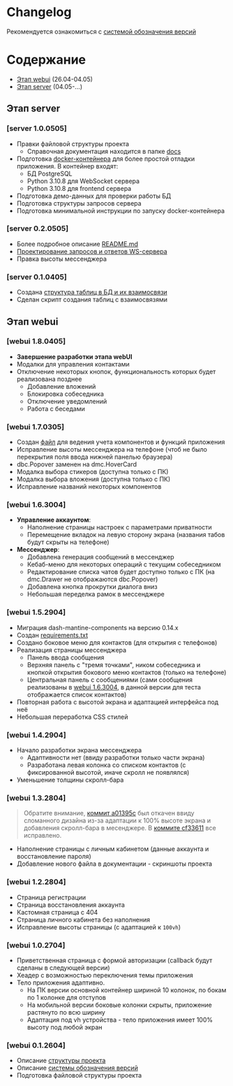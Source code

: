 # Changelog
Рекомендуется ознакомиться с [системой обозначения версий](/docs/VERSIONS.md)

# Содержание
- [Этап webui](#этап-webui) (26.04-04.05)
- [Этап server](#этап-server) (04.05-...)


## Этап **server**
### [server 1.0.0505]
- Правки файловой структуры проекта
    - Справочная документация находится в папке [docs](/docs/)
- Подготовка [docker-контейнера](/docker-compose.yaml) для более простой отладки приложения. В контейнер входят:
    - БД PostgreSQL
    - Python 3.10.8 для WebSocket сервера
    - Python 3.10.8 для frontend сервера
- Подготовка демо-данных для проверки работы БД
- Подготовка структуры запросов сервера
- Подготовка минимальной инструкции по запуску docker-контейнера

### [server 0.2.0505]
- Более подробное описание [README.md](/README.md)
- [Проектирование запросов и ответов WS-сервера](/docs/WS_SERVER_REFERENCE.md)
- Правка высоты мессенджера

### [server 0.1.0405]
- Создана [структура таблиц в БД и их взаимосвязи](/docs/DB_REFERENCE.md)
- Сделан скрипт создания таблиц с взаимосвязями

## Этап **webui**
### [webui 1.8.0405]
- **Завершение разработки этапа webUI**
- Модалки для управления контактами
- Отключение некоторых кнопок, функциональность которых будет реализована позднее
    - Добавление вложений
    - Блокировка собеседника
    - Отключение уведомлений
    - Работа с беседами

### [webui 1.7.0305]
- Создан [файл](/docs/COMPONENTS.md) для ведения учета компонентов и функций приложения
- Исправление высоты мессенджера на телефоне (чтоб не было перекрытия поля ввода нижней панелью браузера)
- dbc.Popover заменен на dmc.HoverCard
- Модалка выбора стикеров (доступна только с ПК)
- Модалка выбора вложения (доступна только с ПК)
- Исправление названий некоторых компонентов

### [webui 1.6.3004]
- **Управление аккаунтом**:
    - Наполнение страницы настроек с параметрами приватности
    - Перемещение вкладок на левую сторону экрана (названия табов будут скрыты на телефоне)
- **Мессенджер**:
    - Добавлена генерация сообщений в мессенджер
    - Кебаб-меню для некоторых операций с текущим собеседником
    - Редактирование списка чатов будет доступно только с ПК (на dmc.Drawer не отображаются dbc.Popover)
    - Добавлена кнопка прокрутки диалога вниз
    - Небольшая переделка рамок в мессенджере

### [webui 1.5.2904]
- Миграция dash-mantine-components на версию 0.14.x
- Создан [requirements.txt](requirements.txt)
- Создано боковое меню для контактов (для открытия с телефонов)
- Реализация страницы мессенджера
    - Панель ввода сообщения
    - Верхняя панель с "тремя точками", ником собеседника и кнопкой открытия бокового меню контактов (только на телефоне)
    - Центральная панель с сообщениями (сами сообщения реализованы в [webui 1.6.3004](#webui-163004), в данной версии для теста отображается список контактов)
- Повторная работа с высотой экрана и адаптацией интерфейса под неё
- Небольшая переработка CSS стилей


### [webui 1.4.2904]
- Начало разработки экрана мессенджера
    - Адаптивности нет (ввиду разработки только части экрана)
    - Разработана левая колонка со списком контактов (с фиксированной высотой, иначе скролл не появлялся)
- Уменьшение толщины скролл-бара

### [webui 1.3.2804]
> Обратите внимание, [коммит a01395c](https://github.com/MichaelODeli/dash_messenger/commit/d286a64daea8bfd5ce93b52f2876513d248d7d08) был откачен ввиду сломанного дизайна из-за адаптации к 100% высоте экрана и добавления скролл-бара в месенджере. В [коммите cf33611](https://github.com/MichaelODeli/dash_messenger/commit/cf33611a80476d67e51d814cb9d0362a01a43de8) все исправлено.
- Наполнение страницы с личным кабинетом (данные аккаунта и восстановление пароля)
- Добавление нового файла в документации - скриншоты проекта

### [webui 1.2.2804]
- Страница регистрации
- Страница восстановления аккаунта
- Кастомная страница с 404
- Страница личного кабинета без наполнения
- Исправление высоты страницы (с адаптацией к `100vh`)

### [webui 1.0.2704]
- Приветственная страница с формой авторизации (callback будут сделаны в следующей версии)
- Хеадер с возможностью переключения темы приложения
- Тело приложения адаптивно.
    - На ПК версии основной контейнер шириной 10 колонок, по бокам по 1 колонке для отступов
    - На мобильной версии боковые колонки скрыты, приложение растянуто по всю ширину
    - Адаптация под vh устройства - тело приложения имеет 100% высоту под любой экран

### [webui 0.1.2604]
- Описание [структуры проекта](README.md)
- Описание [системы обозначения версий](/docs/VERSIONS.md)
- Подготовка файловой структуры проекта